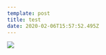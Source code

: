 ```yaml
---
template: post
title: test
date: 2020-02-06T15:57:52.495Z
---
```

![](/media/posts/images/widget/body/netlify.png)
